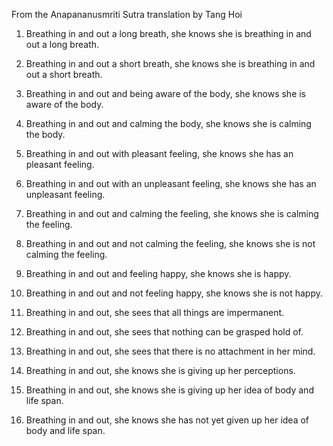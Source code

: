 From the Anapananusmriti Sutra translation by Tang Hoi

1. Breathing in and out a long breath, she knows she is breathing in and out a long breath.

2. Breathing in and out a short breath, she knows she is breathing in and out a short breath.

3. Breathing in and out and being aware of the body, she knows she is aware of the body.

4. Breathing in and out and calming the body, she knows she is calming the body.

5. Breathing in and out with pleasant feeling, she knows she has an pleasant feeling.

6. Breathing in and out with an unpleasant feeling, she knows she has an unpleasant feeling.

7. Breathing in and out and calming the feeling, she knows she is calming the feeling.

8. Breathing in and out and not calming the feeling, she knows she is not calming the feeling.

9. Breathing in and out and feeling happy, she knows she is happy.

10. Breathing in and out and not feeling happy, she knows she is not happy.

11. Breathing in and out, she sees that all things are impermanent.

12. Breathing in and out, she sees that nothing can be grasped hold of.

13. Breathing in and out, she sees that there is no attachment in her mind.

14. Breathing in and out, she knows she is giving up her perceptions.

15. Breathing in and out, she knows she is giving up her idea of body and life span.

16. Breathing in and out, she knows she has not yet given up her idea of body and life span.
